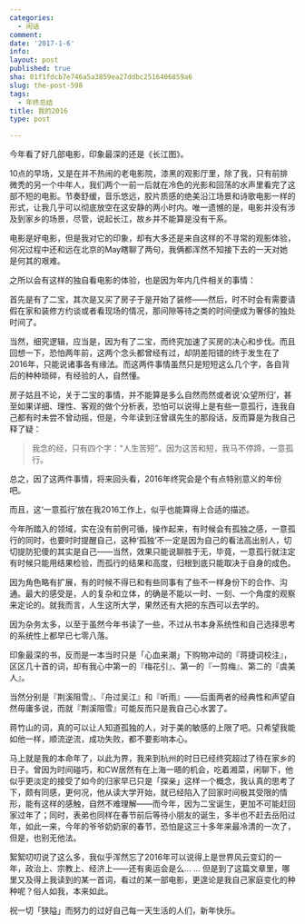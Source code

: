 ```yaml
---
categories:
  - 闲话
comment: 
date: '2017-1-6'
info: 
layout: post
published: true
sha: 01f1fdcb7e746a5a3859ea27ddbc2516406859a6
slug: the-post-598
tags:
  - 年终总结
title: 我的2016
type: post

---
```



今年看了好几部电影，印象最深的还是《长江图》。

10点的早场，又是在并不热闹的老电影院，漆黑的观影厅里，除了我，只有前排微秃的另一个中年人，我们两个一前一后就在冷色的光影和回荡的水声里看完了这部不短的电影。节奏舒缓，音乐悠远，胶片质感的绝美沿江场景和诗歌电影一样的形式，让我几乎可以彻底放空在这安静的两小时内。唯一遗憾的是，电影并没有涉及到家乡的场景，尽管，说起长江，故乡并不能算是没有干系。

电影是好电影，但是我对它的印象，却有大多还是来自这样的不寻常的观影体验，何况过程中还和远在北京的May瞎聊了两句，我俩都浑然不知接下去的一天对她是何其的艰难。

之所以会有这样的独自看电影的体验，也是因为年内几件相关的事情： 

首先是有了二宝，其次是又买了房子于是开始了装修——然后，时不时会有需要请假在家和装修方约谈或者看现场的情况，那间隙等待之类的时间便成为奢侈的独处时间了。

当然，细究逻辑，应当是，因为有了二宝，而终究加速了买房的决心和步伐。而且回想一下，恐怕两年前，这两个念头都曾经有过，却阴差阳错的终于发生在了2016年，只能说诸事各有缘法。而这两件事情虽然只是短短这么几个字，各自背后的种种琐碎，有经验的人，自然懂。

房子姑且不论，关于二宝的事情，并不能算是多么自然而然或者说‘众望所归’，甚至如果详细、理性、客观的做个分析表，恐怕可以说得上是有些一意孤行，连我自己都有时未尝不曾动摇，但是，今年读到汪曾祺先生的那段话，反而算是为我自己释了疑：

> 我念的经，只有四个字：“人生苦短”。因为这苦和短，我马不停蹄，一意孤行。


总之，因了这两件事情，将来回头看，2016年终究会是个有点特别意义的年份吧。

而且，这‘一意孤行’放在我2016工作上，似乎也能算得上合适的描述。

今年所踏入的领域，实在没有前例可循，操作起来，有时候会有孤独之感，一意孤行的同时，也要时时提醒自己，这种‘孤独’不一定是因为自己的看法高出别人，切切提防犯傻的其实是自己——当然，效果只能说聊胜于无，毕竟，一意孤行就注定有时候只能用结果检验，而孤行的结果和高度，归根到底只能取决于自身的成色。

因为角色略有扩展，有的时候不得已和有些同事有了些不一样身份下的合作、沟通。最大的感受是，人的复杂和立体，的确是不能以一时、一刻、一个角度的观察来定论的。就我而言，人生这所大学，果然还有大把的东西可以去学的。

因为杂务太多，以至于虽然今年书读了一些，不过从书本身系统性和自己选择思考的系统性上都早已七零八落。

印象最深的书，反而是一本当时只是「心血来潮」下购物冲动的『蒋捷词校注』，区区几十首的词，却有我心中第一的『梅花引』、第一的『一剪梅』、第二的『虞美人』。

当然分别是『荆溪阻雪』、『舟过吴江』和『听雨』——后面两者的经典性和声望自然毋庸多说，而就『荆溪阻雪』可能反而只是我自己心水罢了。

蒋竹山的词，真的可以让人知道孤独的人，对于美的敏感的上限了吧。只希望我能如他一样，顺流逆流，成功失败，都不要影响本心。

马上就是我的本命年了，以此为界，我来到杭州的时日已经终究超过了待在家乡的日子。曾因为时间碰巧，和CW居然有在上海一晤的机会，吃着湘菜，闲聊下，他似乎更淡定的接受了如今的归家早已只是「探亲」这样一个概念，我认真的思考了下，颇有同感，更何况，他从读大学开始，就已经陷入了回家时间极其受限的情形，能有这样的感触，自然不难理解——而今年，因为二宝诞生，更加不可能赶回家过年了；同时，表弟也同样在春节前后等待小朋友的诞生，多半也不赶去岳阳过年，如此一来，今年的爷爷奶奶家的春节，恐怕是这三十多年来最冷清的一次了，但是，也别无他法。

絮絮叨叨说了这么多，我似乎浑然忘了2016年可以说得上是世界风云变幻的一年，政治上、宗教上、经济上——还有奥运会是么... ... 但是到了这篇文章里，哪里又及得上我读到的某一首词，看过的某一部电影，更遑论是我自己家庭变化的种种呢？俗人如我，本来如此。

祝一切「狭隘」而努力的过好自己每一天生活的人们，新年快乐。






